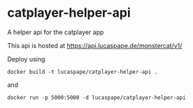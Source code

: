 # catplayer-helper-api
A helper api for the catplayer app

This api is hosted at https://api.lucaspape.de/monstercat/v1/

Deploy using
```
docker build -t lucaspape/catplayer-helper-api .
```
and
```
docker run -p 5000:5000 -d lucaspape/catplayer-helper-api
```
